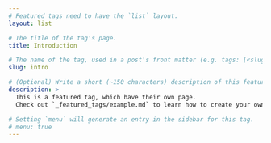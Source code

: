 ```yaml
---
# Featured tags need to have the `list` layout.
layout: list

# The title of the tag's page.
title: Introduction

# The name of the tag, used in a post's front matter (e.g. tags: [<slug>]).
slug: intro

# (Optional) Write a short (~150 characters) description of this featured tag.
description: >
  This is a featured tag, which have their own page.
  Check out `_featured_tags/example.md` to learn how to create your own.

# Setting `menu` will generate an entry in the sidebar for this tag.
# menu: true
---
```

